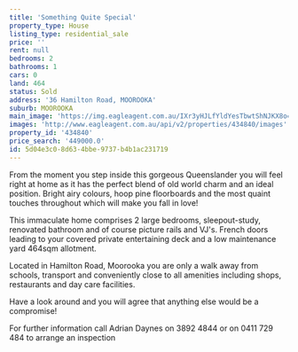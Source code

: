 ```yaml
---
title: 'Something Quite Special'
property_type: House
listing_type: residential_sale
price: ''
rent: null
bedrooms: 2
bathrooms: 1
cars: 0
land: 464
status: Sold
address: '36 Hamilton Road, MOOROOKA'
suburb: MOOROOKA
main_image: 'https://img.eagleagent.com.au/IXr3yHJLfYldYesTbwtShNJKX8o=/1280x854/smart/https://s3-us-west-2.amazonaws.com/eagleagent-orig/images/6818222/104133624-image-M.jpg'
images: 'http://www.eagleagent.com.au/api/v2/properties/434840/images'
property_id: '434840'
price_search: '449000.0'
id: 5d04e3c0-8d63-4bbe-9737-b4b1ac231719
---
```

From the moment you step inside this gorgeous Queenslander you will feel right at home as it has the perfect blend of old world charm and an ideal position.  Bright airy colours, hoop pine floorboards and the most quaint touches throughout which will make you fall in love!

This immaculate home comprises 2 large bedrooms, sleepout-study,  renovated bathroom and of course picture rails and VJ's. French doors leading to your covered private entertaining deck and a low maintenance yard 464sqm allotment.

Located in Hamilton Road, Moorooka you are only a walk away from schools, transport and conveniently close to all amenities including shops, restaurants and day care facilities.

Have a look around and you will agree that anything else would be a compromise!

For further information call Adrian Daynes on 3892 4844 or on 0411 729 484 to arrange an inspection